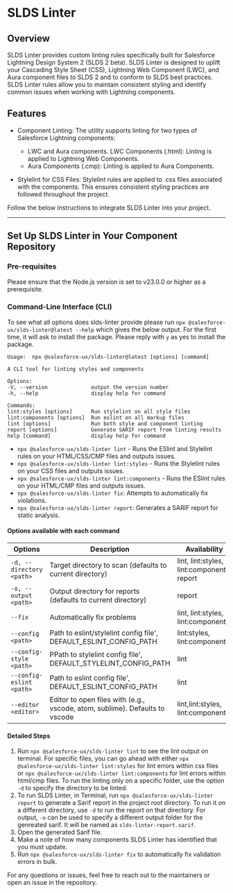 # SLDS Linter

## Overview

SLDS Linter provides custom linting rules specifically built for Salesforce Lightning Design System 2 (SLDS 2 beta). SLDS Linter is designed to uplift your Cascading Style Sheet (CSS), Lightning Web Component (LWC), and Aura component files to SLDS 2 and to conform to SLDS best practices. SLDS Linter rules allow you to maintain consistent styling and identify common issues when working with Lightning components.

## Features

- Component Linting:
  The utility supports linting for two types of Salesforce Lightning components:

  - LWC and Aura components.
    LWC Components (.html): Linting is applied to Lightning Web Components.
  - Aura Components (.cmp): Linting is applied to Aura Components.

* Stylelint for CSS Files:
  Stylelint rules are applied to .css files associated with the components. This ensures consistent styling practices are followed throughout the project.

Follow the below instructions to integrate SLDS Linter into your project.

---

## Set Up SLDS Linter in Your Component Repository

### Pre-requisites

Please ensure that the Node.js version is set to v23.0.0 or higher as a prerequisite.

### Command-Line Interface (CLI)

To see what all options does slds-linter provide please run `npx @salesforce-ux/slds-linter@latest --help` which gives the below output.
For the first time, it will ask to install the package. Please reply with `y` as yes to install the package.

```
Usage:  npx @salesforce-ux/slds-linter@latest [options] [command]

A CLI tool for linting styles and components

Options:
-V, --version              output the version number
-h, --help                 display help for command

Commands:
lint:styles [options]      Run stylelint on all style files
lint:components [options]  Run eslint on all markup files
lint [options]             Run both style and component linting
report [options]           Generate SARIF report from linting results
help [command]             display help for command
```

- `npx @salesforce-ux/slds-linter lint` - Runs the ESlint and Stylelint rules on your HTML/CSS/CMP files and outputs issues.
- `npx @salesforce-ux/slds-linter lint:styles` - Runs the Stylelint rules on your CSS files and outputs issues.
- `npx @salesforce-ux/slds-linter lint:components` - Runs the ESlint rules on your HTML/CMP files and outputs issues.
- `npx @salesforce-ux/slds-linter fix`: Attempts to automatically fix violations.
- `npx @salesforce-ux/slds-linter report`: Generates a SARIF report for static analysis.

#### Options available with each command

| **Options**              | **Description**                                                              | **Availability**                           |
| ------------------------ | ---------------------------------------------------------------------------- | ------------------------------------------ |
| `-d, --directory <path>` | Target directory to scan (defaults to current directory)                     | lint, lint:styles, lint:components, report |
| `-o, --output <path>`    | Output directory for reports (defaults to current directory)                 | report                                     |
| `--fix`                  | Automatically fix problems                                                   | lint, lint:styles, lint:components         |
| `--config <path>`        | Path to eslint/stylelint config file', DEFAULT_ESLINT_CONFIG_PATH            | lint:styles, lint:components               |
| `--config-style <path>`  | PPath to stylelint config file', DEFAULT_STYLELINT_CONFIG_PATH               | lint                                       |
| `--config-eslint <path>` | Path to eslint config file', DEFAULT_ESLINT_CONFIG_PATH                      | lint                                       |
| `--editor <editor>`      | Editor to open files with (e.g., vscode, atom, sublime). Defaults to vscode | lint,lint:styles, lint:components          |

#### Detailed Steps

1. Run `npx @salesforce-ux/slds-linter lint` to see the lint output on terminal. For specific files, you can go ahead with either `npx @salesforce-ux/slds-linter lint:styles` for lint errors within css files or `npx @salesforce-ux/slds-linter lint:components` for lint errors within html/cmp files. To run the linting only on a specific folder, use the option `-d` to specify the directory to be linted.
2. To run SLDS Linter, in Terminal, run `npx @salesforce-ux/slds-linter report` to generate a Sarif report in the project root directory. To run it on a different directory, use `-d` to run the report on that directory. For output, `-o` can be used to specify a different output folder for the genreated sarif. It will be named as `slds-linter-report.sarif`.
3. Open the generated Sarif file.
4. Make a note of how many components SLDS Linter has identified that you must update.
5. Run `npx @salesforce-ux/slds-linter fix` to automatically fix validation errors in bulk.

For any questions or issues, feel free to reach out to the maintainers or open an issue in the repository.
